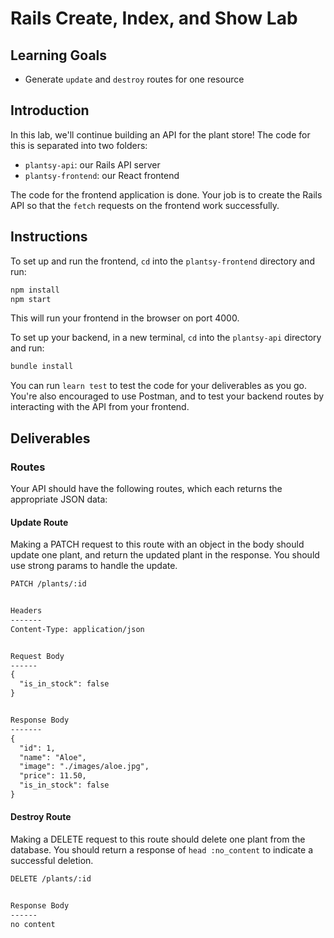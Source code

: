 # Rails Create, Index, and Show Lab

## Learning Goals

- Generate `update` and `destroy` routes for one resource

## Introduction

In this lab, we'll continue building an API for the plant store! The code for
this is separated into two folders:

- `plantsy-api`: our Rails API server
- `plantsy-frontend`: our React frontend

The code for the frontend application is done. Your job is to create the Rails
API so that the `fetch` requests on the frontend work successfully.

## Instructions

To set up and run the frontend, `cd` into the `plantsy-frontend` directory and
run:

```sh
npm install
npm start
```

This will run your frontend in the browser on port 4000.

To set up your backend, in a new terminal, `cd` into the `plantsy-api`
directory and run:

```sh
bundle install
```

You can run `learn test` to test the code for your deliverables as you go.
You're also encouraged to use Postman, and to test your backend routes by
interacting with the API from your frontend.

## Deliverables

### Routes

Your API should have the following routes, which each returns the appropriate
JSON data:

#### Update Route

Making a PATCH request to this route with an object in the body should update one
plant, and return the updated plant in the response. You should use strong
params to handle the update.

```txt
PATCH /plants/:id


Headers
-------
Content-Type: application/json


Request Body
------
{
  "is_in_stock": false
}


Response Body
-------
{
  "id": 1,
  "name": "Aloe",
  "image": "./images/aloe.jpg",
  "price": 11.50,
  "is_in_stock": false
}
```

#### Destroy Route

Making a DELETE request to this route should delete one plant from the database.
You should return a response of `head :no_content` to indicate a successful
deletion.

```txt
DELETE /plants/:id


Response Body
------
no content
```
